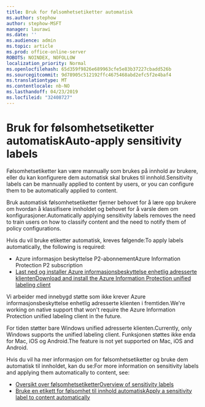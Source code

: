```yaml
---
title: Bruk for følsomhetsetiketter automatisk
ms.author: stephow
author: stephow-MSFT
manager: laurawi
ms.date: ''
ms.audience: admin
ms.topic: article
ms.prod: office-online-server
ROBOTS: NOINDEX, NOFOLLOW
localization_priority: Normal
ms.openlocfilehash: 65d359f9826e689963cfe5e83b37227cbadd526b
ms.sourcegitcommit: 9d78905c512192ffc4675468abd2efc5f2e4baf4
ms.translationtype: MT
ms.contentlocale: nb-NO
ms.lasthandoff: 04/23/2019
ms.locfileid: "32408727"
---
```

# <a name="auto-apply-sensitivity-labels"></a><span data-ttu-id="a99f4-102">Bruk for følsomhetsetiketter automatisk</span><span class="sxs-lookup"><span data-stu-id="a99f4-102">Auto-apply sensitivity labels</span></span>

<span data-ttu-id="a99f4-103">Følsomhetsetiketter kan være mannually som brukes på innhold av brukere, eller du kan konfigurere dem automatisk skal brukes til innhold.</span><span class="sxs-lookup"><span data-stu-id="a99f4-103">Sensitivity labels can be mannually applied to content by users, or you can configure them to be automatically applied to content.</span></span>

<span data-ttu-id="a99f4-104">Bruk automatisk følsomhetsetiketter fjerner behovet for å lære opp brukere om hvordan å klassifisere innholdet og behovet for å varsle dem om konfigurasjoner.</span><span class="sxs-lookup"><span data-stu-id="a99f4-104">Automatically applying sensitivity labels removes the need to train users on how to classify content and the need to notify them of policy configurations.</span></span>

<span data-ttu-id="a99f4-105">Hvis du vil bruke etiketter automatisk, kreves følgende:</span><span class="sxs-lookup"><span data-stu-id="a99f4-105">To apply labels automatically, the following is required:</span></span>

- <span data-ttu-id="a99f4-106">Azure informasjon beskyttelse P2-abonnement</span><span class="sxs-lookup"><span data-stu-id="a99f4-106">Azure Information Protection P2 subscription</span></span>
- [<span data-ttu-id="a99f4-107">Last ned og installer Azure informasjonsbeskyttelse enhetlig adresserte klienten</span><span class="sxs-lookup"><span data-stu-id="a99f4-107">Download and install the Azure Information Protection unified labeling client</span></span>](https://docs.microsoft.com/en-us/azure/information-protection/rms-client/install-unifiedlabelingclient-app)

<span data-ttu-id="a99f4-108">Vi arbeider med innebygd støtte som ikke krever Azure informasjonsbeskyttelse enhetlig adresserte klienten i fremtiden.</span><span class="sxs-lookup"><span data-stu-id="a99f4-108">We're working on native support that won't require the Azure Information Protection unified labeling client in the future.</span></span>

<span data-ttu-id="a99f4-109">For tiden støtter bare Windows unified adresserte klienten.</span><span class="sxs-lookup"><span data-stu-id="a99f4-109">Currently, only Windows supports the unified labeling client.</span></span>  <span data-ttu-id="a99f4-110">Funksjonen støttes ikke enda for Mac, iOS og Android.</span><span class="sxs-lookup"><span data-stu-id="a99f4-110">The feature is not yet supported on Mac, iOS and Android.</span></span>

<span data-ttu-id="a99f4-111">Hvis du vil ha mer informasjon om for følsomhetsetiketter og bruke dem automatisk til innholdet, kan du se:</span><span class="sxs-lookup"><span data-stu-id="a99f4-111">For more information on sensitivity labels and applying them automatically to content,  see:</span></span>

- [<span data-ttu-id="a99f4-112">Oversikt over følsomhetsetiketter</span><span class="sxs-lookup"><span data-stu-id="a99f4-112">Overview of sensitivity labels</span></span>](https://docs.microsoft.com/en-us/office365/securitycompliance/sensitivity-labels)
- [<span data-ttu-id="a99f4-113">Bruke en etikett for følsomhet til innhold automatisk</span><span class="sxs-lookup"><span data-stu-id="a99f4-113">Apply a sensitivity label to content automatically</span></span>](https://docs.microsoft.com/en-us/office365/securitycompliance/apply_sensitivity_label_automatically)